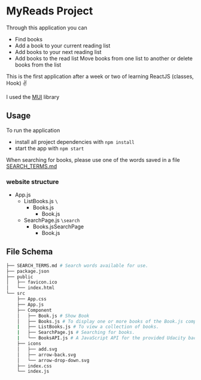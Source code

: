 # MyReads Project
Through this application you can
- Find books
- Add a book to your current reading list
- Add books to your next reading list
- Add books to the read list
  Move books from one list to another or delete books from the list

This is the first application after a week or two of learning ReactJS (classes, Hook) ✌️

I used the [MUI](https://mui.com/) library

## Usage

To run the application

* install all project dependencies with `npm install`
* start the app with `npm start`

When searching for books, please use one of the words saved in a file [SEARCH_TERMS.md](SEARCH_TERMS.md)

### website structure
-  App.js
   -  ListBooks.js `\`
      -  Books.js
         -  Book.js
   -  SearchPage.js `\search`
      -   Books.jsSearchPage
          -   Book.js

## File Schema
```bash
├── SEARCH_TERMS.md # Search words available for use.
├── package.json 
├── public
│   ├── favicon.ico 
│   └── index.html 
└── src
    ├── App.css 
    ├── App.js 
    ├── Component
    │   ├── Book.js # Show Book 
    │   ├── Books.js # To display one or more books of the Book.js component.
    |   ├── ListBooks.js # To view a collection of books.
    |   ├── SearchPage.js # Searching for books.
    |   └── BooksAPI.js # A JavaScript API for the provided Udacity backend.
    ├── icons 
    │   ├── add.svg
    │   ├── arrow-back.svg
    │   └── arrow-drop-down.svg
    ├── index.css 
    └── index.js
```

